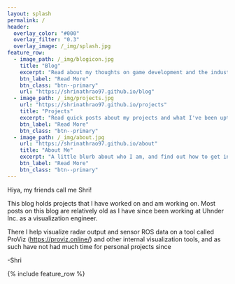 ```yaml
---
layout: splash 
permalink: /
header:
  overlay_color: "#000"
  overlay_filter: "0.3"
  overlay_image: /_img/splash.jpg
feature_row:
  - image_path: /_img/blogicon.jpg
    title: "Blog"
    excerpt: "Read about my thoughts on game development and the industry!"
    btn_label: "Read More"
    btn_class: "btn--primary"
    url: "https://shrinathrao97.github.io/blog"
  - image_path: /_img/projects.jpg
    url: "https://shrinathrao97.github.io/projects"
    title: "Projects"
    excerpt: "Read quick posts about my projects and what I've been upto!"
    btn_label: "Read More"
    btn_class: "btn--primary"
  - image_path: /_img/about.jpg
    url: "https://shrinathrao97.github.io/about"
    title: "About Me"
    excerpt: "A little blurb about who I am, and find out how to get in touch!"
    btn_label: "Read More"
    btn_class: "btn--primary"
---
```


Hiya, my friends call me Shri!

This blog holds projects that I have worked on and am working on. Most posts on this blog are relatively old as I have since been working at Uhnder Inc. as a visualization engineer. 

There I help visualize radar output and sensor ROS data on a tool called ProViz (https://proviz.online/) and other internal visualization tools, and as such have not had much time for personal projects since

-Shri

{% include feature_row %}
